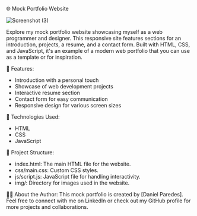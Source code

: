 🌐 Mock Portfolio Website

![Screenshot (3)](https://github.com/iiweby/MockPortfolio/assets/107065374/7cd65f30-07be-418e-b947-f667e4f415e2)


Explore my mock portfolio website showcasing myself as a web programmer and designer. This responsive site features sections for an introduction, projects, a resume, and a contact form. Built with HTML, CSS, and JavaScript, it's an example of a modern web portfolio that you can use as a template or for inspiration.

🚀 Features:
- Introduction with a personal touch
- Showcase of web development projects
- Interactive resume section
- Contact form for easy communication
- Responsive design for various screen sizes

🔧 Technologies Used:
- HTML
- CSS
- JavaScript

📁 Project Structure:
- index.html: The main HTML file for the website.
- css/main.css: Custom CSS styles.
- js/script.js: JavaScript file for handling interactivity.
- img/: Directory for images used in the website.

👨‍💻 About the Author:
This mock portfolio is created by [Daniel Paredes]. Feel free to connect with me on LinkedIn or check out my GitHub profile for more projects and collaborations.
